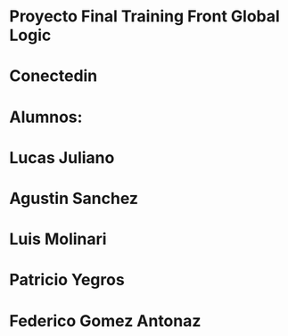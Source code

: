 # Proyecto Final Training Front Global Logic
# Conectedin
# Alumnos:   
# Lucas Juliano
# Agustin Sanchez
# Luis Molinari
# Patricio Yegros
# Federico Gomez Antonaz